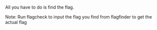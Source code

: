 All you have to do is find the flag.

Note: Run flagcheck to input the flag you find from flagfinder to get the actual flag